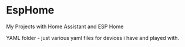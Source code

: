 # EspHome
My Projects with Home Assistant and ESP Home

YAML folder - just various yaml files for devices i have and played with.
